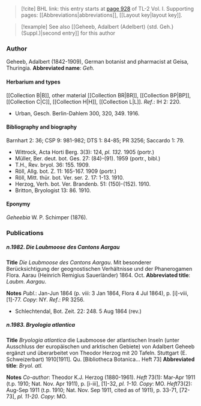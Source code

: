 > [!cite] BHL link: this entry starts at [page 928](https://www.biodiversitylibrary.org/page/33121059) of TL-2 Vol. I.
> Supporting pages: [[Abbreviations|abbreviations]], [[Layout key|layout key]].

> [!example] See also [[Geheeb, Adalbert (Adelbert) {std. Geh.} (Suppl.)|second entry]] for this author

### Author

Geheeb, Adalbert (1842-1909), German botanist and pharmacist at Geisa, Thuringia. 
**Abbreviated name**: *Geh.*

#### Herbarium and types

[[Collection B|B]], other material [[Collection BR|BR]], [[Collection BP|BP]], [[Collection C|C]], [[Collection H|H]], [[Collection L|L]].
*Ref*.: IH 2: 220.
- Urban, Gesch. Berlin-Dahlem 300, 320, 349. 1916.

#### Bibliography and biography

Barnhart 2: 36; CSP 9: 981-982; DTS 1: 84-85; PR 3256; Saccardo 1: 79.
- Wittrock, Acta Horti Berg. 3(3): 124, *pl. 132.* 1905 (portr.)
- Müller, Ber. deut. bot. Ges. 27: (84)-(91). 1959 (portr., bibl.)
- T.H., Rev. bryol. 36: 155. 1909.
- Röll, Allg. bot. Z. 11: 165-167. 1909 (portr.)
- Röll, Mitt. thür. bot. Ver. ser. 2. 17: 1-13. 1910.
- Herzog, Verh. bot. Ver. Brandenb. 51: (150)-(152). 1910.
- Britton, Bryologist 13: 86. 1910.

#### Eponymy

*Geheebia* W. P. Schimper (1876).

### Publications

##### n.1982. Die Laubmoose des Cantons Aargau

**Title**
*Die Laubmoose des Cantons Aargau*. Mit besonderer Berücksichtigung der geognostischen Verhältnisse und der Phanerogamen Flora. Aarau (Heinrich Remigius Sauerländer) 1864. Oct.
**Abbreviated title**: *Laubm. Aargau*.

**Notes**
*Publ*.: Jan-Jun 1864 (p. viii: 3 Jan 1864, Flora 4 Jul 1864), p. \[i\]-viii, \[1\]-77. *Copy*: NY.
*Ref*.: PR 3256.
- Schlechtendal, Bot. Zeit. 22: 248. 5 Aug 1864 (rev.)

##### n.1983. Bryologia atlantica

**Title**
*Bryologia atlantica* die Laubmoose der atlantischen Inseln (unter Ausschluss der europäischen und arktischen Gebiete) von Adalbert Geheeb ergänzt und überarbeitet von Theodor Herzog mit 20 Tafeln. Stuttgart (E. Schweizerbart) 1910\[1911\]. Qu. \[Bibliotheca Botanica... Heft 73\]
**Abbreviated title**: *Bryol. atl.*

**Notes**
*Co-author*: Theodor K.J. Herzog (1880-1961).
*Heft* 73(1): Mar-Apr 1911 (t.p. 1910; Nat. Nov. Apr 1911), p. \[i-iii\], \[1\]-32, *pl. 1-10.*
*Copy*: MO.
*Heft*73(2): Aug-Sep 1911 (t.p. 1910; Nat. Nov. Sep 1911, cited as of 1911), p. 33-71, \[72-73\], *pl. 11-20. Copy*: MO.

